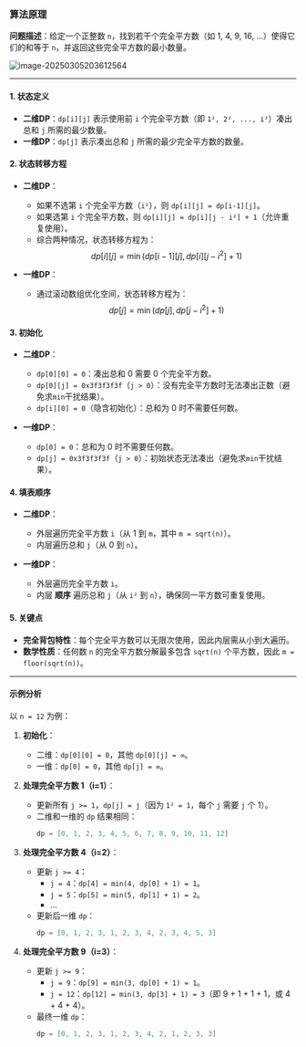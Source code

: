 ### 算法原理

**问题描述**：给定一个正整数 `n`，找到若干个完全平方数（如 1, 4, 9, 16, ...）使得它们的和等于 `n`，并返回这些完全平方数的最小数量。

![image-20250305203612564](https://cdn.jsdelivr.net/gh/huangcancan-xbc/Drawing-bed@master/Algorithm/20250305203612714.png)

---

#### 1. 状态定义

- **二维DP**：`dp[i][j]` 表示使用前 `i` 个完全平方数（即 `1², 2², ..., i²`）凑出总和 `j` 所需的最少数量。
- **一维DP**：`dp[j]` 表示凑出总和 `j` 所需的最少完全平方数的数量。

#### 2. 状态转移方程

- **二维DP**：
  
  - 如果不选第 `i` 个完全平方数（`i²`），则 `dp[i][j] = dp[i-1][j]`。
  - 如果选第 `i` 个完全平方数，则 `dp[i][j] = dp[i][j - i²] + 1`（允许重复使用）。
  - 综合两种情况，状态转移方程为：
    $$
    dp[i][j] = \min(dp[i-1][j], dp[i][j - i^2] + 1)
    $$
  
- **一维DP**：
  
  - 通过滚动数组优化空间，状态转移方程为：
    $$
    dp[j] = \min(dp[j], dp[j - i^2] + 1)
    $$

#### 3. 初始化

- **二维DP**：
  - `dp[0][0] = 0`：凑出总和 0 需要 0 个完全平方数。
  - `dp[0][j] = 0x3f3f3f3f`（`j > 0`）：没有完全平方数时无法凑出正数（避免求`min`干扰结果）。
  - `dp[i][0] = 0`（隐含初始化）：总和为 0 时不需要任何数。

- **一维DP**：
  - `dp[0] = 0`：总和为 0 时不需要任何数。
  - `dp[j] = 0x3f3f3f3f`（`j > 0`）：初始状态无法凑出（避免求`min`干扰结果）。

#### 4. 填表顺序

- **二维DP**：
  - 外层遍历完全平方数 `i`（从 1 到 `m`，其中 `m = sqrt(n)`）。
  - 内层遍历总和 `j`（从 0 到 `n`）。

- **一维DP**：
  - 外层遍历完全平方数 `i`。
  - 内层 **顺序** 遍历总和 `j`（从 `i²` 到 `n`），确保同一平方数可重复使用。

#### 5. 关键点

- **完全背包特性**：每个完全平方数可以无限次使用，因此内层需从小到大遍历。
- **数学性质**：任何数 `n` 的完全平方数分解最多包含 `sqrt(n)` 个平方数，因此 `m = floor(sqrt(n))`。

---

#### 示例分析

以 `n = 12` 为例：
1. **初始化**：
   - 二维：`dp[0][0] = 0`，其他 `dp[0][j] = ∞`。
   - 一维：`dp[0] = 0`，其他 `dp[j] = ∞`。

2. **处理完全平方数 1（i=1）**：
   - 更新所有 `j >= 1`，`dp[j] = j`（因为 `1² = 1`，每个 `j` 需要 `j` 个 1）。
   - 二维和一维的 `dp` 结果相同：
     ```cpp
     dp = [0, 1, 2, 3, 4, 5, 6, 7, 8, 9, 10, 11, 12]
     ```

3. **处理完全平方数 4（i=2）**：
   - 更新 `j >= 4`：
     - `j = 4`：`dp[4] = min(4, dp[0] + 1) = 1`。
     - `j = 5`：`dp[5] = min(5, dp[1] + 1) = 2`。
     - ...
   - 更新后一维 `dp`：
     ```cpp
     dp = [0, 1, 2, 3, 1, 2, 3, 4, 2, 3, 4, 5, 3]
     ```

4. **处理完全平方数 9（i=3）**：
   - 更新 `j >= 9`：
     - `j = 9`：`dp[9] = min(3, dp[0] + 1) = 1`。
     - `j = 12`：`dp[12] = min(3, dp[3] + 1) = 3`（即 9 + 1 + 1 + 1，或 4 + 4 + 4）。
   - 最终一维 `dp`：
     ```cpp
     dp = [0, 1, 2, 3, 1, 2, 3, 4, 2, 1, 2, 3, 3]
     ```

